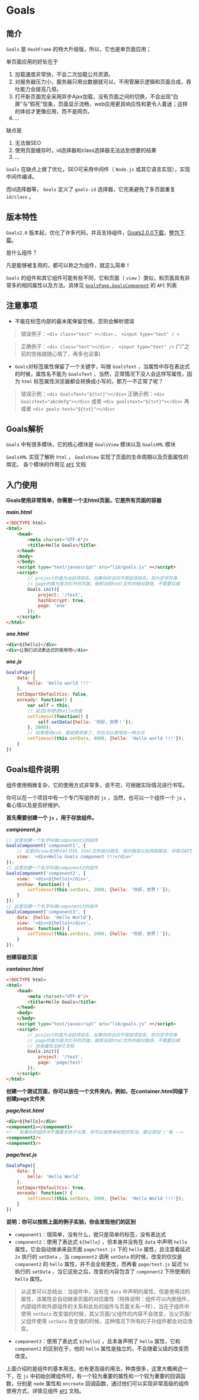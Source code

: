 # Goals

## 简介

`Goals` 是 `HashFrame` 的特大升级版，所以，它也是单页面应用；

单页面应用的好处在于
1. 加载速度非常快，不会二次加载公共资源。
2. 对服务器压力小，服务器只用出数据就可以，不用管展示逻辑和页面合成，吞吐能力会提高几倍。
3. 打开新页面完全采用异步Ajax加载，没有页面之间的切换，不会出现“白屏”与“假死”现象，页面显示流畅，web应用更具响应性和更令人着迷；这样的体验才更像应用，而不是网页。
4. ...

缺点是
1. 无法做SEO
2. 使用页面缓存时，id选择器和class选择器无法达到想要的结果
3. ...

`Goals` 在缺点上做了优化，SEO可采用中间件（ `Node.js` 或其它语言实现），实现中间件编译。

而id选择器等， `Goals` 定义了 `goals-id` 选择器，它完美避免了多页面重复 `id/class` 。


## 版本特性

`Goals2.0` 版本起，优化了许多代码，并且支持组件，[Goals2.0.0下载](http://goals.hutrace.info/doc/2.0.0/)，[整包下载](http://goals.hutrace.info/doc/2.0.0/)。

是什么组件？

凡是能够被复用的，都可以称之为组件，就这么简单！

`Goals` 的组件和其它组件可能有些不同，它和页面（ `view` ）类似，和页面具有非常多的相同属性以及方法。具体见 [`GoalsPage.GoalsComponent`](http://goals.hutrace.info/doc/2.0.0/interfaces/_goals_d_.goalspage.instancecomponent.html) 的 `API` 列表


## 注意事项

* 不能在标签内部的最末尾保留空格，否则会解析错误

> 错误例子：`<div class="test" ></div>` 、 `<input type="text" / >`

> 正确例子：`<div class="test"></div>` 、 `<input type="text" />` ("/"之前的空格就随心情了，再多也没事)

* `Goals`对标签属性保留了一个关键字，叫做 `GoalsText` ，当属性中存在表达式的时候，属性名不能为 `GoalsText` ，当然，正常情况下没人会这样写属性，因为 `html` 标签属性浏览器都会转换成小写的，那万一不正常了呢？

> 错误示例：`<div GoalsText="${txt}"></div>`
> 正确示例：`<div GoalsText="abcdefg"></div>` 或者 `<div goalstext="${txt}"></div>` 再或者 `<div goals-text="${txt}"></div>`


## Goals解析

`Goals` 中有很多模块，它的核心模块是 `GoalsView` 模块以及 `GoalsXML` 模块

`GoalsXML` 实现了解析 `html` ， `GoalsView` 实现了页面的生命周期以及页面属性的绑定。
各个模块的作用见 [`API`](http://goals.hutrace.info/doc/2.0.0/) 文档


## 入门使用

**Goals使用非常简单，你需要一个主html页面，它是所有页面的容器**

***main.html***
```html
<!DOCTYPE html>
<html>
    <head>
        <meta charset="UTF-8"/>
        <title>Hello Goals</title>
    </head>
    <body>
    </body>
    <script type="text/javascript" src="lib/goals.js" ></script>
    <script>
        // project的值为当前项目名，如果你的访问不用加项目名，则为空字符串
        // page的值为首次打开的页面，按照当前html文件的相对路径，不需要后缀
        Goals.init({
            project: '/test',
            hashEncrypt: true,
            page: 'one'
        });
    </script>
</html>
```

***one.html***
```html
<div>${hello}</div>
<div>让我们试试表达式的使用吧</div>
```

***one.js***
```js
GoalsPage({
    data: {
        hello: 'Hello world !!!'
    },
    notImportDefaultCss: false,
    onready: function() {
        var self = this;
        // 延迟2秒修改hello的值
        setTimeout(function() {
            self.setData({hello: '你好，世界！'});
        }, 2000);
        // 如果使用es6，那就更简单了，你也可以使用另一种方式
        setTimeout(this.setData, 4000, {hello: 'Hello world !!!'});
    }
})
```

## Goals组件说明

组件使用稍微复杂，它的使用方式非常多，说不完，可根据实际情况进行书写。

你可以在一个项目中有一个专门写组件的 `js` ，当然，也可以一个组件一个 `js` ，看心情以及是否好维护。

**首先需要创建一个 `js` ，用于存放组件。**

***component.js***
```js
// 这里创建一个名字叫做component1的组件
GoalsComponent('component1', {
    // 这里的view支持html代码，html文件绝对路径、相对路径以及网络路径，详情见API文档
    view: '<div>Hello Goals component !!!</div>'
});
// 这里创建一个名字叫做component2的组件
GoalsComponent('component2', {
    view: '<div>${hello}</div>',
    onshow: function() {
        setTimeout(this.setData, 2000, {hello: '你好，世界！'});
    }
});
// 这里创建一个名字叫做component3的组件
GoalsComponent('component3', {
    data: {hello: 'Hello World'},
    view: '<div>${hello}</div>',
    onshow: function() {
        setTimeout(this.setData, 2000, {hello: '你好，世界！'});
    }
});
```

**创建容器页面**

***container.html***
```html
<!DOCTYPE html>
<html>
    <head>
        <meta charset="UTF-8"/>
        <title>Hello Goals</title>
    </head>
    <body>
    </body>
    <script type="text/javascript" src="lib/goals.js" ></script>
    <script>
        // project的值为当前项目名，如果你的访问不用加项目名，则为空字符串
        // page的值为首次打开的页面，按照当前html文件的相对路径，不需要后缀
        // 具体属性见API文档
        Goals.init({
            project: '/test',
            page: 'page/test'
        });
    </script>
</html>
```

**创建一个测试页面，你可以放在一个文件夹内，例如，在container.html同级下创建page文件夹**

***page/test.html***
```html
<div>${hello}</div>
<component1></component1>
<!-- 如果你的组件中不需要支持子元素，你可以使用单标签的写法，要记得加'/'哦 -->
<component2/>
<component3/>
```

***page/test.js***
```javascript
GoalsPage({
    data: {
        hello: 'Hello World'
    },
    notImportDefaultCss: true,
    onready: function() {
        setTimeout(this.setData, 5000, {hello: 'Hello World !!!'});
    }
})
```

**说明：你可以按照上面的例子实验，你会发现他们的区别**

* `component1`：很简单，没有什么，就只是简单的标签，没有表达式
* `component2`：使用了表达式 `${hello}` ，但本身并没有在 `data` 中声明 `hello` 属性，它会自动继承来自页面 `page/test.js` 下的 `hello` 属性，且注意看延迟 `2s` 执行的 `setData` ，当 `component2` 调用 `setData` 的时候，改变的仅仅是 `component2` 的 `hello` 属性，并不会全局更改，而再看 `page/test.js` 延迟 `5s` 执行的 `setData` ，当它这些之后，改变的内容包含了 `component2` 下所使用的 `hello` 属性。

> 从这里可以总结出：当组件中，没有在 `data` 中声明的属性，但是使用过的属性，该属性会自动继承页面的对应属性（特殊说明：组件可以内嵌组件，内部组件和外部组件的关系和此处的组件与页面关系一样），当在子组件中使用 `setData` 改变值的时候，其父页面/父组件的内容不会改变，当父页面/父组件使用 `setData` 改变值的时候，这种情况下所有的子孙组件都会对应改变。
* `component3`：使用了表达式 `${hello}` ，且本身声明了 `hello` 属性，它和 `component2` 的区别在于，他的 `hello` 属性是独立的，不会随着父级的改变而改变。

上面介绍的是组件的基本用法，也有更高级的用法，种类很多，这里大概阐述一下，在 `js` 中初始创建组件时，有一个较为重要的属性和一个较为重要的回调函数，分别是 `node` 属性和 `oncreate` 回调函数，通过他们可以实现非常高级的组件使用方式，详情见组件 [`API`](http://goals.hutrace.info/doc/2.0.0/) 文档。

